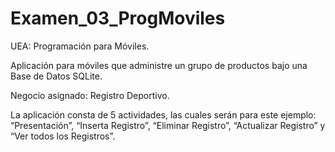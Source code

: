# Examen_03_ProgMoviles

UEA: Programación para Móviles.

Aplicación para móviles que administre un grupo de productos bajo una Base de Datos SQLite.

Negocio asignado: Registro Deportivo.

La aplicación consta de 5 actividades, las cuales serán para este ejemplo: “Presentación”, “Inserta Registro”, “Eliminar Registro”, “Actualizar Registro” y “Ver todos los Registros”.

